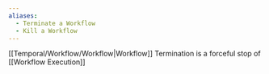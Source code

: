 ```yaml
---
aliases:
  - Terminate a Workflow
  - Kill a Workflow
---
```

[[Temporal/Workflow/Workflow|Workflow]] Termination is a forceful stop of [[Workflow Execution]]
